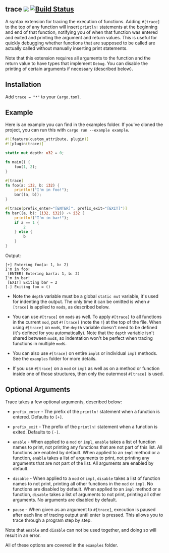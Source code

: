 trace [![](https://meritbadge.herokuapp.com/trace)](https://crates.io/crates/trace) [![Build Status](https://travis-ci.org/gsingh93/trace.svg?branch=master)](https://travis-ci.org/gsingh93/trace)
-----

A syntax extension for tracing the execution of functions. Adding `#[trace]` to the top of any function will insert `println!` statements at the beginning and end of that function, notifying you of when that function was entered and exited and printing the argument and return values. This is useful for quickly debugging whether functions that are supposed to be called are actually called without manually inserting print statements.

Note that this extension requires all arguments to the function and the return value to have types that implement `Debug`. You can disable the printing of certain arguments if necessary (described below).

## Installation

Add `trace = "*"` to your `Cargo.toml`.

## Example

Here is an example you can find in the examples folder. If you've cloned the project, you can run this with `cargo run --example example`.

```rust
#![feature(custom_attribute, plugin)]
#![plugin(trace)]

static mut depth: u32 = 0;

fn main() {
    foo(1, 2);
}

#[trace]
fn foo(a: i32, b: i32) {
    println!("I'm in foo!");
    bar((a, b));
}

#[trace(prefix_enter="[ENTER]", prefix_exit="[EXIT]")]
fn bar((a, b): (i32, i32)) -> i32 {
    println!("I'm in bar!");
    if a == 1 {
        2
    } else {
        b
    }
}
```

Output:
```
[+] Entering foo(a: 1, b: 2)
I'm in foo!
 [ENTER] Entering bar(a: 1, b: 2)
I'm in bar!
 [EXIT] Exiting bar = 2
[-] Exiting foo = ()
```

- Note the `depth` variable must be a global `static mut` variable, it's used for indenting the output. The only time it can be omitted is when `#[trace]` is applied to `mod`s, as described below.

- You can use `#[trace]` on `mod`s as well. To apply `#[trace]` to all functions in the current `mod`, put `#![trace]` (note the `!`) at the top of the file. When using `#[trace]` on `mod`s, the `depth` variable doesn't need to be defined (it's defined for you automatically). Note that the `depth` variable isn't shared between `mod`s, so indentation won't be perfect when tracing functions in multiple `mod`s.

- You can also use `#[trace]` on entire `impl`s or individual `impl` methods. See the `examples` folder for more details.

- If you use `#[trace]` on a `mod` or `impl` as well as on a method or function inside one of those structures, then only the outermost `#[trace]` is used.

## Optional Arguments

Trace takes a few optional arguments, described below:

- `prefix_enter` - The prefix of the `println!` statement when a function is entered. Defaults to `[+]`.

- `prefix_exit` - The prefix of the `println!` statement when a function is exited. Defaults to `[-]`.

- `enable` - When applied to a `mod` or `impl`, `enable` takes a list of function names to print, not printing any functions that are not part of this list. All functions are enabled by default. When applied to an `impl` method or a function, `enable` takes a list of arguments to print, not printing any arguments that are not part of the list. All arguments are enabled by default.

- `disable` - When applied to a `mod` or `impl`, `disable` takes a list of function names to not print, printing all other functions in the `mod` or `impl`. No functions are disabled by default. When applied to an `impl` method or a function, `disable` takes a list of arguments to not print, printing all other arguments. No arguments are disabled by default.

- `pause` - When given as an argument to `#[trace]`, execution is paused after each line of tracing output until enter is pressed. This allows you to trace through a program step by step.

Note that `enable` and `disable` can not be used together, and doing so will result in an error.

All of these options are covered in the `examples` folder.

